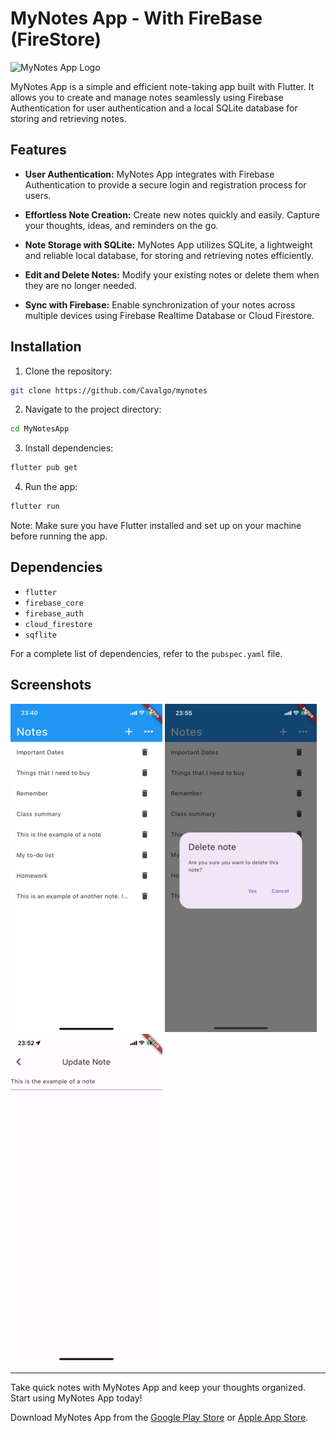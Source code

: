 # MyNotes App - With FireBase (FireStore)

![MyNotes App Logo](app_logo.png)

MyNotes App is a simple and efficient note-taking app built with Flutter. It allows you to create and manage notes seamlessly using Firebase Authentication for user authentication and a local SQLite database for storing and retrieving notes.

## Features

- **User Authentication:** MyNotes App integrates with Firebase Authentication to provide a secure login and registration process for users.

- **Effortless Note Creation:** Create new notes quickly and easily. Capture your thoughts, ideas, and reminders on the go.

- **Note Storage with SQLite:** MyNotes App utilizes SQLite, a lightweight and reliable local database, for storing and retrieving notes efficiently.

- **Edit and Delete Notes:** Modify your existing notes or delete them when they are no longer needed.

- **Sync with Firebase:** Enable synchronization of your notes across multiple devices using Firebase Realtime Database or Cloud Firestore.

## Installation

1. Clone the repository:

```bash
git clone https://github.com/Cavalgo/mynotes
```

2. Navigate to the project directory:

```bash
cd MyNotesApp
```

3. Install dependencies:

```bash
flutter pub get
```

4. Run the app:

```bash
flutter run
```

Note: Make sure you have Flutter installed and set up on your machine before running the app.

## Dependencies

- `flutter`
- `firebase_core`
- `firebase_auth`
- `cloud_firestore`
- `sqflite`

For a complete list of dependencies, refer to the `pubspec.yaml` file.

## Screenshots

![MyNotes App Screenshot 1](screenshots/ss1.png)
![MyNotes App Screenshot 2](screenshots/ss2.png)
![MyNotes App Screenshot 2](screenshots/ss3.png)

---

Take quick notes with MyNotes App and keep your thoughts organized. Start using MyNotes App today!

Download MyNotes App from the [Google Play Store](https://play.google.com/store/apps/your-app-link) or [Apple App Store](https://apps.apple.com/your-app-link).